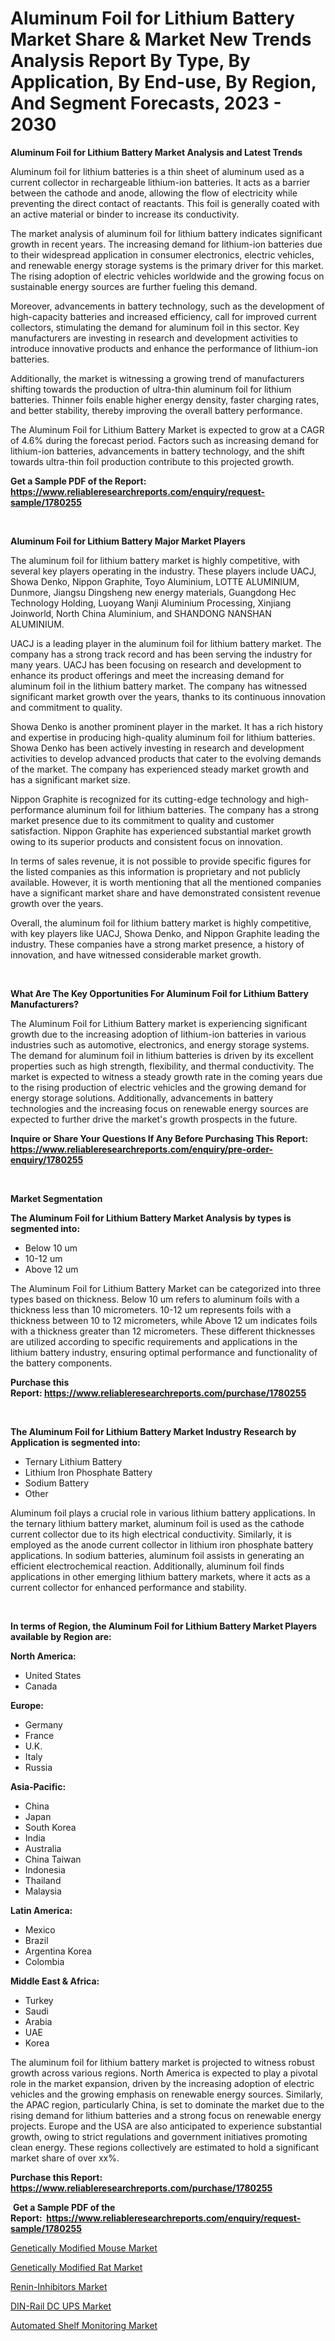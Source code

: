 <p><h1>Aluminum Foil for Lithium Battery Market Share & Market New Trends Analysis Report By Type, By Application, By End-use, By Region, And Segment Forecasts, 2023 - 2030</h1></p><p><strong>Aluminum Foil for Lithium Battery Market Analysis and Latest Trends</strong></p>
<p><p>Aluminum foil for lithium batteries is a thin sheet of aluminum used as a current collector in rechargeable lithium-ion batteries. It acts as a barrier between the cathode and anode, allowing the flow of electricity while preventing the direct contact of reactants. This foil is generally coated with an active material or binder to increase its conductivity.</p><p>The market analysis of aluminum foil for lithium battery indicates significant growth in recent years. The increasing demand for lithium-ion batteries due to their widespread application in consumer electronics, electric vehicles, and renewable energy storage systems is the primary driver for this market. The rising adoption of electric vehicles worldwide and the growing focus on sustainable energy sources are further fueling this demand.</p><p>Moreover, advancements in battery technology, such as the development of high-capacity batteries and increased efficiency, call for improved current collectors, stimulating the demand for aluminum foil in this sector. Key manufacturers are investing in research and development activities to introduce innovative products and enhance the performance of lithium-ion batteries.</p><p>Additionally, the market is witnessing a growing trend of manufacturers shifting towards the production of ultra-thin aluminum foil for lithium batteries. Thinner foils enable higher energy density, faster charging rates, and better stability, thereby improving the overall battery performance.</p><p>The Aluminum Foil for Lithium Battery Market is expected to grow at a CAGR of 4.6% during the forecast period. Factors such as increasing demand for lithium-ion batteries, advancements in battery technology, and the shift towards ultra-thin foil production contribute to this projected growth.</p></p>
<p><strong>Get a Sample PDF of the Report:&nbsp; <a href="https://www.reliableresearchreports.com/enquiry/request-sample/1780255">https://www.reliableresearchreports.com/enquiry/request-sample/1780255</a></strong></p>
<p>&nbsp;</p>
<p><strong>Aluminum Foil for Lithium Battery Major Market Players</strong></p>
<p><p>The aluminum foil for lithium battery market is highly competitive, with several key players operating in the industry. These players include UACJ, Showa Denko, Nippon Graphite, Toyo Aluminium, LOTTE ALUMINIUM, Dunmore, Jiangsu Dingsheng new energy materials, Guangdong Hec Technology Holding, Luoyang Wanji Aluminium Processing, Xinjiang Joinworld, North China Aluminium, and SHANDONG NANSHAN ALUMINIUM.</p><p>UACJ is a leading player in the aluminum foil for lithium battery market. The company has a strong track record and has been serving the industry for many years. UACJ has been focusing on research and development to enhance its product offerings and meet the increasing demand for aluminum foil in the lithium battery market. The company has witnessed significant market growth over the years, thanks to its continuous innovation and commitment to quality.</p><p>Showa Denko is another prominent player in the market. It has a rich history and expertise in producing high-quality aluminum foil for lithium batteries. Showa Denko has been actively investing in research and development activities to develop advanced products that cater to the evolving demands of the market. The company has experienced steady market growth and has a significant market size.</p><p>Nippon Graphite is recognized for its cutting-edge technology and high-performance aluminum foil for lithium batteries. The company has a strong market presence due to its commitment to quality and customer satisfaction. Nippon Graphite has experienced substantial market growth owing to its superior products and consistent focus on innovation.</p><p>In terms of sales revenue, it is not possible to provide specific figures for the listed companies as this information is proprietary and not publicly available. However, it is worth mentioning that all the mentioned companies have a significant market share and have demonstrated consistent revenue growth over the years.</p><p>Overall, the aluminum foil for lithium battery market is highly competitive, with key players like UACJ, Showa Denko, and Nippon Graphite leading the industry. These companies have a strong market presence, a history of innovation, and have witnessed considerable market growth.</p></p>
<p>&nbsp;</p>
<p><strong>What Are The Key Opportunities For Aluminum Foil for Lithium Battery Manufacturers?</strong></p>
<p><p>The Aluminum Foil for Lithium Battery market is experiencing significant growth due to the increasing adoption of lithium-ion batteries in various industries such as automotive, electronics, and energy storage systems. The demand for aluminum foil in lithium batteries is driven by its excellent properties such as high strength, flexibility, and thermal conductivity. The market is expected to witness a steady growth rate in the coming years due to the rising production of electric vehicles and the growing demand for energy storage solutions. Additionally, advancements in battery technologies and the increasing focus on renewable energy sources are expected to further drive the market's growth prospects in the future.</p></p>
<p><strong>Inquire or Share Your Questions If Any Before Purchasing This Report: <a href="https://www.reliableresearchreports.com/enquiry/pre-order-enquiry/1780255">https://www.reliableresearchreports.com/enquiry/pre-order-enquiry/1780255</a></strong></p>
<p>&nbsp;</p>
<p><strong>Market Segmentation</strong></p>
<p><strong>The Aluminum Foil for Lithium Battery Market Analysis by types is segmented into:</strong></p>
<p><ul><li>Below 10 um</li><li>10-12 um</li><li>Above 12 um</li></ul></p>
<p><p>The Aluminum Foil for Lithium Battery Market can be categorized into three types based on thickness. Below 10 um refers to aluminum foils with a thickness less than 10 micrometers. 10-12 um represents foils with a thickness between 10 to 12 micrometers, while Above 12 um indicates foils with a thickness greater than 12 micrometers. These different thicknesses are utilized according to specific requirements and applications in the lithium battery industry, ensuring optimal performance and functionality of the battery components.</p></p>
<p><strong>Purchase this Report:&nbsp;<a href="https://www.reliableresearchreports.com/purchase/1780255">https://www.reliableresearchreports.com/purchase/1780255</a></strong></p>
<p>&nbsp;</p>
<p><strong>The Aluminum Foil for Lithium Battery Market Industry Research by Application is segmented into:</strong></p>
<p><ul><li>Ternary Lithium Battery</li><li>Lithium Iron Phosphate Battery</li><li>Sodium Battery</li><li>Other</li></ul></p>
<p><p>Aluminum foil plays a crucial role in various lithium battery applications. In the ternary lithium battery market, aluminum foil is used as the cathode current collector due to its high electrical conductivity. Similarly, it is employed as the anode current collector in lithium iron phosphate battery applications. In sodium batteries, aluminum foil assists in generating an efficient electrochemical reaction. Additionally, aluminum foil finds applications in other emerging lithium battery markets, where it acts as a current collector for enhanced performance and stability.</p></p>
<p>&nbsp;</p>
<p><strong>In terms of Region, the Aluminum Foil for Lithium Battery Market Players available by Region are:</strong></p>
<p>
    <p> <strong> North America: </strong>
        <ul>
            <li>United States</li>
            <li>Canada</li>
        </ul>
        </p> 
    <p> <strong> Europe: </strong>
        <ul>
            <li>Germany</li>
            <li>France</li>
            <li>U.K.</li>
            <li>Italy</li>
            <li>Russia</li>
        </ul>
        </p> 
    <p> <strong> Asia-Pacific: </strong>
        <ul>
            <li>China</li>
            <li>Japan</li>
            <li>South Korea</li>
            <li>India</li>
            <li>Australia</li>
            <li>China Taiwan</li>
            <li>Indonesia</li>
            <li>Thailand</li>
            <li>Malaysia</li>
        </ul>
        </p> 
    <p> <strong> Latin America: </strong>
        <ul>
            <li>Mexico</li>
            <li>Brazil</li>
            <li>Argentina Korea</li>
            <li>Colombia</li>
        </ul>
        </p> 
    <p> <strong> Middle East & Africa: </strong>
        <ul>
            <li>Turkey</li>
            <li>Saudi</li>
            <li>Arabia</li>
            <li>UAE</li>
            <li>Korea</li>
        </ul>
    </p>
    </p>
<p><p>The aluminum foil for lithium battery market is projected to witness robust growth across various regions. North America is expected to play a pivotal role in the market expansion, driven by the increasing adoption of electric vehicles and the growing emphasis on renewable energy sources. Similarly, the APAC region, particularly China, is set to dominate the market due to the rising demand for lithium batteries and a strong focus on renewable energy projects. Europe and the USA are also anticipated to experience substantial growth, owing to strict regulations and government initiatives promoting clean energy. These regions collectively are estimated to hold a significant market share of over xx%.</p></p>
<p><strong>Purchase this Report: <a href="https://www.reliableresearchreports.com/purchase/1780255">https://www.reliableresearchreports.com/purchase/1780255</a></strong></p>
<p>&nbsp;<strong>Get a Sample PDF of the Report:&nbsp;&nbsp;<a href="https://www.reliableresearchreports.com/enquiry/request-sample/1780255">https://www.reliableresearchreports.com/enquiry/request-sample/1780255</a></strong></p>
<p><strong></strong></p>
<p><p><a href="https://www.linkedin.com/pulse/genetically-modified-mouse-market-size-growth-forecast-nb0oc/">Genetically Modified Mouse Market</a></p><p><a href="https://www.linkedin.com/pulse/genetically-modified-rat-market-size-share-amp-trends-f5yfc/">Genetically Modified Rat Market</a></p><p><a href="https://medium.com/@lindabrewer15/renin-inhibitors-market-analysis-its-cagr-market-segmentation-and-global-industry-overview-4c911b1799d8">Renin-Inhibitors Market</a></p><p><a href="https://github.com/rahu1502/Market-Research-Report-List-1/blob/main/din-rail-dc-ups-market.md">DIN-Rail DC UPS Market</a></p><p><a href="https://github.com/rahu1501/Market-Research-Report-List-1/blob/main/automated-shelf-monitoring-market.md">Automated Shelf Monitoring Market</a></p></p>